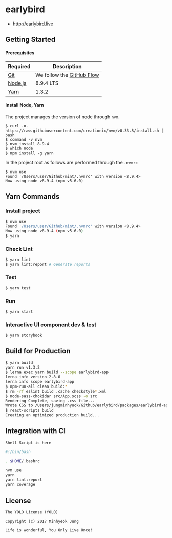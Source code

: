 # earlybird

- http://earlybird.live

## Getting Started

#### Prerequisites

Required | Description
--|--
[Git](https://git-scm.com/) | We follow the [GitHub Flow](https://guides.github.com/introduction/flow/)
[Node.js](nodejs.org) | 8.9.4 LTS
[Yarn](https://yarnpkg.com/lang/en/) | 1.3.2

#### Install Node, Yarn

The project manages the version of node through `nvm`.

```
$ curl -o- https://raw.githubusercontent.com/creationix/nvm/v0.33.8/install.sh | bash
$ command -v nvm
$ nvm install 8.9.4
$ which node
$ npm install -g yarn
```

In the project root as follows are performed through the `.nvmrc`

```
$ nvm use
Found '/Users/user/Github/mint/.nvmrc' with version <8.9.4>
Now using node v8.9.4 (npm v5.6.0)
```

## Yarn Commands

### Install project

```bash
$ nvm use
Found '/Users/user/Github/mint/.nvmrc' with version <8.9.4>
Now using node v8.9.4 (npm v5.6.0)
$ yarn
```

### Check Lint

```bash
$ yarn lint
$ yarn lint:report # Generate reports
```

### Test

```bash
$ yarn test
```

### Run

```
$ yarn start
```

### Interactive UI component dev & test

```
$ yarn storybook
```

## Build for Production

```bash
$ yarn build
yarn run v1.3.2
$ lerna exec yarn build --scope earlybird-app
lerna info version 2.8.0
lerna info scope earlybird-app
$ npm-run-all clean build:*
$ rm -rf eslint build .cache checkstyle*.xml
$ node-sass-chokidar src/App.scss -o src
Rendering Complete, saving .css file...
Wrote CSS to /Users/jungminhyuck/Github/earlybird/packages/earlybird-app/src/App.css
$ react-scripts build
Creating an optimized production build...
```

## Integration with CI

`Shell Script is here`

```bash
#!/bin/bash

. $HOME/.bashrc

nvm use
yarn
yarn lint:report
yarn coverage
```

## License

```
The YOLO License (YOLO)

Copyright (c) 2017 Minhyeok Jung

Life is wonderful, You Only Live Once!
```